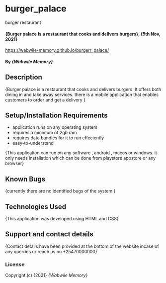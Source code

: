 # burger_palace
burger restaurant
#### {Burger palace is a restaurant that cooks and delivers burgers}, {5th Nov, 2021}
https://wabwile-memory.github.io/burgerr_palace/
#### By *{Wabwile Memory}*
## Description
{Burger palace is a restaurant that cooks and delivers burgers. It offers both dining in and take away services. there is a mobile application that enables customers to order and get a delivery }
## Setup/Installation Requirements
* application runs on any operating system
* requires a minimum of 2gb ram
* requires data bundles for it to run effeciently
* easy-to-understand

{This application can run on any software , android , macos or windows. it only needs installation which can be done from playstore appstore or any browser}
## Known Bugs
{currently there are no identified bugs of the system }
## Technologies Used
{This application was developed using HTML and CSS}
## Support and contact details
{Contact details have been provided at the bottom of the website incase of any querries or reach us on +25470000000}
### License
Copyright (c) {2021} *{Wabwile Memory}*
